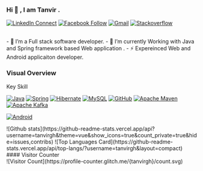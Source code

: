 ### Hi 👋 , I am Tanvir  .

[![LinkedIn Connect](https://img.shields.io/badge/%20-Connect-black?color=14171A&labelColor=212121&logo=linkedin&logoColor=ffffff)](https://www.linkedin.com/in/tanvir-ahmed-chowdhury-aa615824/)
[![Facebook Follow](https://img.shields.io/badge/%20-Connect-black?color=14171A&labelColor=1976d2&logo=facebook&logoColor=ffffff)](https://www.facebook.com/tanvir.chowdhury.313/)
[![Gmail](https://img.shields.io/badge/%20-Send%20Mail-black?color=14171A&labelColor=ef5350&logo=gmail&logoColor=ffffff)](mailto:comillatanvir@gmail.com?subject=From%20GitHub&body=Hi,%20there.%20Found%20you%20from%20GitHub.)
[![Stackoverflow](https://cdn.sstatic.net/Sites/stackoverflow/Img/icon-48.png)](http://stackoverflow.com/users/3409234/tanvirchowdhury")

<br>
- 🔭  I’m a Full stack software developer.
- 🌱  I’m currently Working with Java and Spring framework based Web application .
- ⚡   Expereinced Web and Android applicaiton developer.
<br>

### Visual Overview<br>
Key Skill
<p dir="auto"><a target="_blank" rel="noopener noreferrer nofollow" href="https://camo.githubusercontent.com/c56485108375d4a57ba9e45e80e3e68afcc4ff20e4cb7d2883946191a96c18a9/68747470733a2f2f696d672e736869656c64732e696f2f62616467652f4a6176612d4544384230303f6c6f676f3d6a617661266c6f676f436f6c6f723d7768697465"><img src="https://camo.githubusercontent.com/c56485108375d4a57ba9e45e80e3e68afcc4ff20e4cb7d2883946191a96c18a9/68747470733a2f2f696d672e736869656c64732e696f2f62616467652f4a6176612d4544384230303f6c6f676f3d6a617661266c6f676f436f6c6f723d7768697465" alt="Java" data-canonical-src="https://img.shields.io/badge/Java-ED8B00?logo=java&amp;logoColor=white" style="max-width: 100%;"></a>
<a target="_blank" rel="noopener noreferrer nofollow" href="https://camo.githubusercontent.com/408a6f1856d0b1f64e953312614252b3e5c9e5b466a7b3b143a03bac2fad6ab1/68747470733a2f2f696d672e736869656c64732e696f2f62616467652f737072696e672d2532333644423333462e7376673f6c6f676f3d737072696e67266c6f676f436f6c6f723d7768697465"><img src="https://camo.githubusercontent.com/408a6f1856d0b1f64e953312614252b3e5c9e5b466a7b3b143a03bac2fad6ab1/68747470733a2f2f696d672e736869656c64732e696f2f62616467652f737072696e672d2532333644423333462e7376673f6c6f676f3d737072696e67266c6f676f436f6c6f723d7768697465" alt="Spring" data-canonical-src="https://img.shields.io/badge/spring-%236DB33F.svg?logo=spring&amp;logoColor=white" style="max-width: 100%;"></a>
<a target="_blank" rel="noopener noreferrer nofollow" href="https://camo.githubusercontent.com/6f18a7fec513cef1aff2d8fd4063eccbf2e021fe0996d58fc6c11c07e5ffa19a/68747470733a2f2f696d672e736869656c64732e696f2f62616467652f48696265726e6174652d677261793f6c6f676f3d68696265726e617465266c6f676f436f6c6f723d7768697465266c6162656c436f6c6f723d43304233383126636f6c6f723d363337303735"><img src="https://camo.githubusercontent.com/6f18a7fec513cef1aff2d8fd4063eccbf2e021fe0996d58fc6c11c07e5ffa19a/68747470733a2f2f696d672e736869656c64732e696f2f62616467652f48696265726e6174652d677261793f6c6f676f3d68696265726e617465266c6f676f436f6c6f723d7768697465266c6162656c436f6c6f723d43304233383126636f6c6f723d363337303735" alt="Hibernate" data-canonical-src="https://img.shields.io/badge/Hibernate-gray?logo=hibernate&amp;logoColor=white&amp;labelColor=C0B381&amp;color=637075" style="max-width: 100%;"></a>
<a target="_blank" rel="noopener noreferrer nofollow" href="https://camo.githubusercontent.com/51780649655a989ccbcc716e5929eb2af2d5c029bce488f80eea1b1f467e1e79/68747470733a2f2f696d672e736869656c64732e696f2f62616467652f6d7973716c2d2532333030662e7376673f6c6f676f3d6d7973716c266c6f676f436f6c6f723d776869746526636f6c6f723d464541353137266c6162656c436f6c6f723d353338324131"><img src="https://camo.githubusercontent.com/51780649655a989ccbcc716e5929eb2af2d5c029bce488f80eea1b1f467e1e79/68747470733a2f2f696d672e736869656c64732e696f2f62616467652f6d7973716c2d2532333030662e7376673f6c6f676f3d6d7973716c266c6f676f436f6c6f723d776869746526636f6c6f723d464541353137266c6162656c436f6c6f723d353338324131" alt="MySQL" data-canonical-src="https://img.shields.io/badge/mysql-%2300f.svg?logo=mysql&amp;logoColor=white&amp;color=FEA517&amp;labelColor=5382A1" style="max-width: 100%;"></a>
<a target="_blank" rel="noopener noreferrer nofollow" href="https://camo.githubusercontent.com/86a414b496883bb5974d207185d5fcba3725405b5ae82be8ea781ef25d3f61c5/68747470733a2f2f696d672e736869656c64732e696f2f62616467652f6769746875622d2532333132313031312e7376673f6c6f676f3d676974687562266c6f676f436f6c6f723d7768697465"><img src="https://camo.githubusercontent.com/86a414b496883bb5974d207185d5fcba3725405b5ae82be8ea781ef25d3f61c5/68747470733a2f2f696d672e736869656c64732e696f2f62616467652f6769746875622d2532333132313031312e7376673f6c6f676f3d676974687562266c6f676f436f6c6f723d7768697465" alt="GitHub" data-canonical-src="https://img.shields.io/badge/github-%23121011.svg?logo=github&amp;logoColor=white" style="max-width: 100%;"></a>
<a target="_blank" rel="noopener noreferrer nofollow" href="https://camo.githubusercontent.com/f58d9e7fcdf5e482afd9e6493ebf9732f7e5dd9785805b0d8a3d3eeedcf0e25f/68747470733a2f2f696d672e736869656c64732e696f2f62616467652f4170616368652532304d6176656e2d4337314133363f6c6f676f3d4170616368652532304d6176656e266c6f676f436f6c6f723d7768697465266c6162656c436f6c6f723d626c61636b26636f6c6f723d433332303344"><img src="https://camo.githubusercontent.com/f58d9e7fcdf5e482afd9e6493ebf9732f7e5dd9785805b0d8a3d3eeedcf0e25f/68747470733a2f2f696d672e736869656c64732e696f2f62616467652f4170616368652532304d6176656e2d4337314133363f6c6f676f3d4170616368652532304d6176656e266c6f676f436f6c6f723d7768697465266c6162656c436f6c6f723d626c61636b26636f6c6f723d433332303344" alt="Apache Maven" data-canonical-src="https://img.shields.io/badge/Apache%20Maven-C71A36?logo=Apache%20Maven&amp;logoColor=white&amp;labelColor=black&amp;color=C3203D" style="max-width: 100%;"></a>
<a target="_blank" rel="noopener noreferrer nofollow" href="https://camo.githubusercontent.com/23d752003349f3543d29517cd28c70eb546a08a33a5a864306135f074e32a23e/68747470733a2f2f696d672e736869656c64732e696f2f62616467652f4170616368652532304b61666b612d3030303f6c6f676f3d6170616368656b61666b61"><img src="https://camo.githubusercontent.com/23d752003349f3543d29517cd28c70eb546a08a33a5a864306135f074e32a23e/68747470733a2f2f696d672e736869656c64732e696f2f62616467652f4170616368652532304b61666b612d3030303f6c6f676f3d6170616368656b61666b61" alt="Apache Kafka" data-canonical-src="https://img.shields.io/badge/Apache%20Kafka-000?logo=apachekafka" style="max-width: 100%;"></a>

<a target="_blank" rel="noopener noreferrer nofollow" href="https://camo.githubusercontent.com/f58d9e7fcdf5e482afd9e6493ebf9732f7e5dd9785805b0d8a3d3eeedcf0e25f/68747470733a2f2f696d672e736869656c64732e696f2f62616467652f4170616368652532304d6176656e2d4337314133363f6c6f676f3d4170616368652532304d6176656e266c6f676f436f6c6f723d7768697465266c6162656c436f6c6f723d626c61636b26636f6c6f723d433332303344"><img src="https://camo.githubusercontent.com/f58d9e7fcdf5e482afd9e6493ebf9732f7e5dd9785805b0d8a3d3eeedcf0e25f/68747470733a2f2f696d672e736869656c64732e696f2f62616467652f4170616368652532304d6176656e2d4337314133363f6c6f676f3d4170616368652532304d6176656e266c6f676f436f6c6f723d7768697465266c6162656c436f6c6f723d626c61636b26636f6c6f723d433332303344" alt="Android" data-canonical-src="https://img.shields.io/badge/Android-000?logo=android;logoColor=white&amp;labelColor=black&amp;color=C3203D" style="max-width: 100%;"></a>

</p>
![Github stats](https://github-readme-stats.vercel.app/api?username=tanvirgh&theme=vue&show_icons=true&count_private=true&hide=issues,contribs)
![Top Languages Card](https://github-readme-stats.vercel.app/api/top-langs/?username=tanvirgh&layout=compact)
<br>
#### Visitor Counter<br>
![Visitor Count](https://profile-counter.glitch.me/{tanvirgh}/count.svg)

